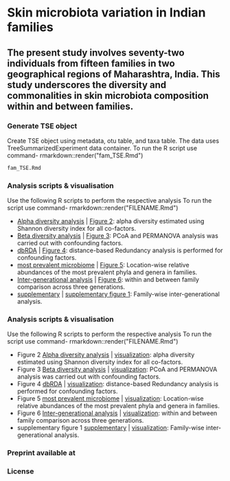 # Skin microbiota variation in Indian families
## The present study involves seventy-two individuals from fifteen families in two geographical regions of Maharashtra, India. This study underscores the diversity and commonalities in skin microbiota composition within and between families. ##

### Generate TSE object
Create TSE object using metadata, otu table, and taxa table. The data uses TreeSummarizedExperiment data container. 
To run the R script use command- rmarkdown::render("fam_TSE.Rmd") 
```bash
fam_TSE.Rmd
```
### Analysis scripts & visualisation
Use the following  R scripts to perform the respective analysis
To run the script use command-  rmarkdown::render("FILENAME.Rmd")
- [Alpha diversity analysis](tse_alpha.Rmd) | [Figure 2](tse_alpha.md): alpha diversity estimated using Shannon diversity index for all co-factors. 
- [Beta diversity analysis](tse_beta.Rmd) | [Figure 3](tse_beta.md): PCoA and PERMANOVA analysis was carried out with confounding factors.
- [dbRDA](RDA.Rmd) | [Figure 4](RDA.md): distance-based Redundancy analysis is performed for confounding factors.
- [most prevalent microbiome](tse_core.Rmd) | [Figure 5](tse_core.md): Location-wise relative abundances of the most prevalent phyla and genera in families.
- [Inter-generational analysis](Intergeneration_analysis.Rmd) | [Figure 6](Intergeneration_analysis.md): within and between family comparison across three generations.
- [supplementary](supplementary.Rmd) | [supplementary figure 1](supplementary.md): Family-wise inter-generational analysis.

### Analysis scripts & visualisation
Use the following  R scripts to perform the respective analysis
To run the script use command-  rmarkdown::render("FILENAME.Rmd")
- Figure 2 [Alpha diversity analysis](tse_alpha.Rmd) | [visualization](tse_alpha.md): alpha diversity estimated using Shannon diversity index for all co-factors. 
- Figure 3 [Beta diversity analysis](tse_beta.Rmd) | [visualization](tse_beta.md): PCoA and PERMANOVA analysis was carried out with confounding factors.
- Figure 4 [dbRDA](RDA.Rmd) | [visualization](RDA.md): distance-based Redundancy analysis is performed for confounding factors.
- Figure 5 [most prevalent microbiome](tse_core.Rmd) | [visualization](tse_core.md): Location-wise relative abundances of the most prevalent phyla and genera in families.
- Figure 6 [Inter-generational analysis](Intergeneration_analysis.Rmd) | [visualization](Intergeneration_analysis.md): within and between family comparison across three generations.
- supplementary figure 1 [supplementary](supplementary.Rmd) | [visualization](supplementary.md): Family-wise inter-generational analysis.
  
### Preprint available at

### License
 
